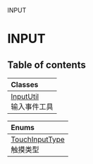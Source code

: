 INPUT

# INPUT <Badge type="tip" text="Groups" /> <Score text="INPUT" />

## Table of contents
| Classes |
| :-----|
| [InputUtil](../classes/mw.InputUtil.md) <br> 输入事件工具 |


| Enums |
| :-----|
| [TouchInputType](../enums/mw.TouchInputType.md) <br> 触摸类型 |

